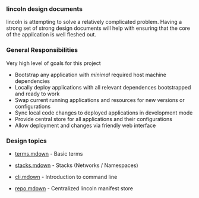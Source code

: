 ### lincoln design documents

lincoln is attempting to solve a relatively complicated problem. Having a strong
set of strong design documents will help with ensuring that the core of the
application is well fleshed out.

### General Responsibilities

Very high level of goals for this project

- Bootstrap any application with _minimal_ required host machine dependencies
- Locally deploy applications with all relevant dependences bootstrapped and
  ready to work
- Swap current running applications and resources for new versions or
  configurations
- Sync local code changes to deployed applications in development mode
- Provide central store for all applications and their configurations
- Allow deployment and changes via friendly web interface

### Design topics

- [terms.mdown](./terms.mdown) - Basic terms


- [stacks.mdown](./stacks.mdown) - Stacks (Networks / Namespaces)
- [cli.mdown](./cli.mdown) - Introduction to command line
- [repo.mdown](./repo.mdown) - Centralized lincoln manifest store
